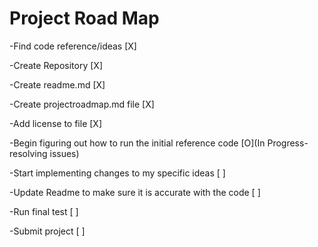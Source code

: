 # Project Road Map 
-Find code reference/ideas [X]

-Create Repository   [X]

-Create readme.md  [X]

-Create projectroadmap.md file [X]

-Add license to file [X]

-Begin figuring out how to run the initial reference code [O](In Progress-resolving issues)

-Start implementing changes to my specific ideas [ ]

-Update Readme to make sure it is accurate with the code [ ]

-Run final test [ ]

-Submit project [ ]
